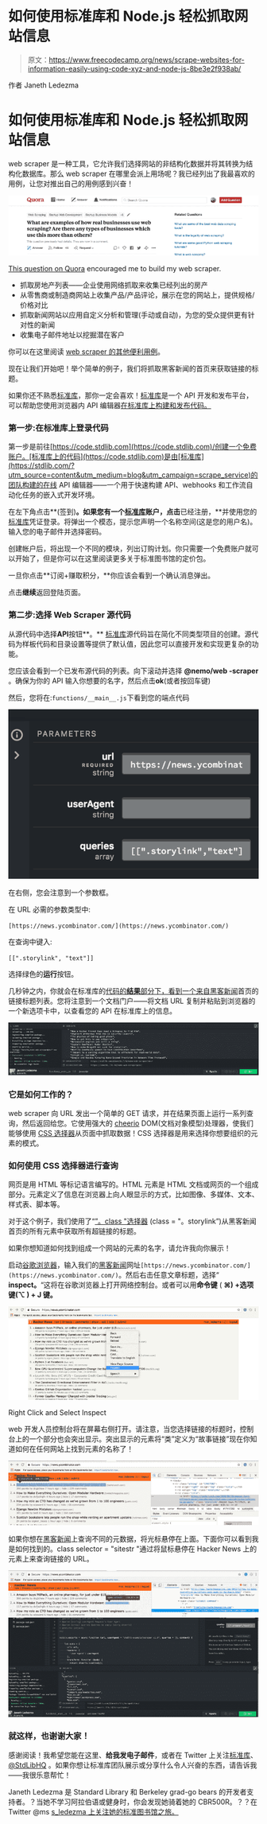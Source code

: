 # 如何使用标准库和 Node.js 轻松抓取网站信息

> 原文：<https://www.freecodecamp.org/news/scrape-websites-for-information-easily-using-code-xyz-and-node-js-8be3e2f938ab/>

作者 Janeth Ledezma

# 如何使用标准库和 Node.js 轻松抓取网站信息

web scraper 是一种工具，它允许我们选择网站的非结构化数据并将其转换为结构化数据库。那么 web scraper 在哪里会派上用场呢？我已经列出了我最喜欢的用例，让您对推出自己的用例感到兴奋！

![sjGtkAW7bu3T6pLz1Vv4oXLwUmpk8IZUiObt](img/d10a7a2a9147e7bece0012c96344e5e7.png)

[This question on Quora](https://www.quora.com/What-are-examples-of-how-real-businesses-use-web-scraping-Are-there-any-types-of-businesses-which-use-this-more-than-others) encouraged me to build my web scraper.

*   抓取房地产列表——企业使用网络抓取来收集已经列出的房产
*   从零售商或制造商网站上收集产品/产品评论，展示在您的网站上，提供规格/价格对比
*   抓取新闻网站以应用自定义分析和管理(手动或自动)，为您的受众提供更有针对性的新闻
*   收集电子邮件地址以挖掘潜在客户

你可以在这里阅读 [web scraper 的其他便利用例](https://www.quora.com/What-are-examples-of-how-real-businesses-use-web-scraping-Are-there-any-types-of-businesses-which-use-this-more-than-others)。

现在让我们开始吧！举个简单的例子，我们将抓取黑客新闻的首页来获取链接的标题。

如果你还不熟悉[标准库](https://stdlib.com/?utm_source=content&utm_medium=blog&utm_campaign=scrape_service)，那你一定会喜欢！[标准库](https://www.freecodecamp.org/news/scrape-websites-for-information-easily-using-code-xyz-and-node-js-8be3e2f938ab/undefined)是一个 API 开发和发布平台，可以帮助您使用浏览器内 API 编辑器[在标准库上构建和发布代码。](https://code.stdlib.com)

### 第一步:在标准库上登录代码

第一步是前往[https://code.stdlib.com](https://code.stdlib.com)/创建一个免费账户。[标准库上的代码](https://code.stdlib.com)是由[标准库](https://stdlib.com/?utm_source=content&utm_medium=blog&utm_campaign=scrape_service)的团队构建的在线 API 编辑器——一个用于快速构建 API、webhooks 和工作流自动化任务的嵌入式开发环境。

在左下角点击**(签到)**。如果您有一个[标准库](https://stdlib.com/?utm_source=content&utm_medium=blog&utm_campaign=scrape_service)账户，点击**已经注册，**并使用您的[标准库](https://stdlib.com/?utm_source=content&utm_medium=blog&utm_campaign=scrape_service)凭证登录。将弹出一个模态，提示您声明一个名称空间(这是您的用户名)。输入您的电子邮件并选择密码。

创建帐户后，将出现一个不同的模块，列出订购计划。你只需要一个免费账户就可以开始了，但是你可以在这里阅读更多关于标准图书馆的定价包。

一旦你点击**订阅+赚取积分，**你应该会看到一个确认消息弹出。

点击**继续**返回登陆页面。

### 第二步:选择 Web Scraper 源代码

从源代码中选择**API**按钮**。** [标准库](https://stdlib.com/?utm_source=content&utm_medium=blog&utm_campaign=scrape_service)源代码旨在简化不同类型项目的创建。源代码为样板代码和目录设置等提供了默认值，因此您可以直接开发和实现更复杂的功能。

您应该会看到一个已发布源代码的列表。向下滚动并选择 **@nemo/web -scraper** 。确保为你的 API 输入你想要的名字，然后点击**ok**(或者按回车键)

然后，您将在:`functions/__main__.js`下看到您的端点代码

![fxvrAQ16nO2vIJyREwOXiFJjiJFiboO2JW5V](img/647611b65b7617ff311f951a7dc5ad8e.png)

在右侧，您会注意到一个参数框。

在 URL 必需的参数类型中:

`[https://news.ycombinator.com/](https://news.ycombinator.com/)`

在查询中键入:

`[[".storylink", "text"]]`

选择绿色的**运行**按钮。

几秒钟之内，你就会在标准库的[代码的**结果**部分下，看到一个来自](https://code.stdlib.com)[黑客新闻](https://news.ycombinator.com/)首页的链接标题列表。您将注意到一个文档门户——将文档 URL 复制并粘贴到浏览器的一个新选项卡中，以查看您的 API 在标准库上的信息。

![FWTfuTNbvtcxKG0f7g14zuDLZBsYAkvfEuKN](img/9f84748d77aed83579ee6b36f74ae025.png)

### 它是如何工作的？

web scraper 向 URL 发出一个简单的 GET 请求，并在结果页面上运行一系列查询，然后返回给您。它使用强大的 [cheerio](https://github.com/cheeriojs/cheerio) DOM(文档对象模型)处理器，使我们能够使用 [CSS 选择器](https://www.w3schools.com/cssref/css_selectors.asp)从页面中抓取数据！CSS 选择器是用来选择你想要组织的元素的模式。

### **如何使用 CSS 选择器进行查询**

网页是用 HTML 等标记语言编写的。HTML 元素是 HTML 文档或网页的一个组成部分。元素定义了信息在浏览器上向人眼显示的方式，比如图像、多媒体、文本、样式表、脚本等。

对于这个例子，我们使用了“[”。class "选择器](https://www.w3schools.com/cssref/css_selectors.asp) (class = "。storylink”)从黑客新闻首页的所有元素中获取所有超链接的标题。

如果你想知道如何找到组成一个网站的元素的名字，请允许我向你展示！

启动[谷歌浏览器](https://www.google.com/chrome/?brand=CHBD&gclid=EAIaIQobChMI87WK1Iya3AIVh_hkCh1hMgIIEAAYASAAEgKilfD_BwE&gclsrc=aw.ds&dclid=CLuW3dWMmtwCFcq5ZAodXTwHBA)，输入我们的[黑客新闻](https://news.ycombinator.com/)网址`[https://news.ycombinator.com/](https://news.ycombinator.com/)`。然后右击任意文章标题，选择“ **inspect。**“这将在谷歌浏览器上打开网络控制台。或者可以用**命令键** ( **⌘) +选项键(⌥ ) + J 键。**

![aI2tVsJLANFpuOdChy0O6gZHFN1HBe4Am4gF](img/30b0e4e7133fcb96a2ea2e8e421cd796.png)

Right Click and Select Inspect

web 开发人员控制台将在屏幕右侧打开。请注意，当您选择链接的标题时，控制台上的一个部分也会突出显示。突出显示的元素将“类”定义为“故事链接”现在你知道如何在任何网站上找到元素的名称了！

![b9U1cj2dENdmS6zTP3jrYIkdfngZm33Zh10Y](img/2732dc386a330b1f0807e37789ee7d65.png)

如果你想在[黑客新闻](https://news.ycombinator.com/)上查询不同的元数据，将光标悬停在上面。下面你可以看到我是如何找到的。class selector = "sitestr "通过将鼠标悬停在 Hacker News 上的元素上来查询链接的 URL。

![Ntst2lyUgnwM93vP819Xi0VDsrKNuR7IPi2W](img/ef86f786112817d3c4d9ead4cee33054.png)![rFtJJhAOLDauqHKw2565vXMGI4OGPxZ-6AKt](img/a7f6c0a4234731cbe1fe72a97963edaf.png)

### 就这样，也谢谢大家！

感谢阅读！我希望您能在这里、**给我发电子邮件**，或者在 Twitter 上关注[标准库](http://www.stdlib.com?utm_source=content&utm_medium=blog&utm_campaign=scrape_service)、 [@StdLibHQ](https://twitter.com/StdLibHQ) 。如果你想让标准库团队展示或分享什么令人兴奋的东西，请告诉我——我很乐意帮忙！

Janeth Ledezma 是 Standard Library 和 Berkeley grad-go bears 的开发者支持者。？当她不学习阿拉伯语或健身时，你会发现她骑着她的 CBR500R。？？在 Twitter @ms [s_ledezma 上关注她的标准图书馆之旅。](https://twitter.com/mss_ledezma)